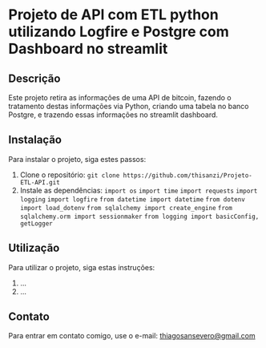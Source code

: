 # Projeto de API com ETL python utilizando Logfire e Postgre com Dashboard no streamlit

## Descrição

Este projeto retira as informações de uma API de bitcoin, fazendo o tratamento destas informações via Python, criando uma tabela no banco Postgre, e trazendo essas informações no streamlit dashboard.

## Instalação

Para instalar o projeto, siga estes passos:

1.  Clone o repositório: `git clone https://github.com/thisanzi/Projeto-ETL-API.git`
2.  Instale as dependências: `import os`
`import time`
`import requests`
`import logging`
`import logfire`
`from datetime import datetime`
`from dotenv import load_dotenv`
`from sqlalchemy import create_engine`
`from sqlalchemy.orm import sessionmaker`
`from logging import basicConfig, getLogger`

## Utilização

Para utilizar o projeto, siga estas instruções:

1.  ...
2.  ...


## Contato

Para entrar em contato comigo, use o e-mail: thiagosansevero@gmail.com